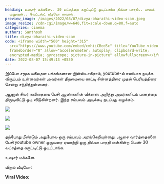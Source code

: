 ```yaml
---
heading: உஷார் மக்களே.. 30 லட்சத்தை சுருட்டிட்டு ஓடிட்டாங்க திவ்யா பாரதி.. பாவம்
  மனுஷன்.. லேட்டஸ்ட் வீடியோ வைரல்.
preview_image: /images/2022/08/07/divya-bharathi-video-scam.jpeg
image_resize: /cdn-cgi/image/w=640,fit=scale-down,q=80,f=auto
categories: cinema
authors: Santhosh
title: divya-bharathi-video-scam
code: <iframe width="560" height="315"
  src="https://www.youtube.com/embed/cmhiiCBedSc" title="YouTube video player"
  frameborder="0" allow="accelerometer; autoplay; clipboard-write;
  encrypted-media; gyroscope; picture-in-picture" allowfullscreen></iframe>
date: 2022-08-07 15:49:13 +0530
---
```

இப்போ சமூக வலைதள பக்கங்களான இன்ஸ்டாகிராம், youtube-ல் ஈஸியாக நடிக்க விருப்பம் உள்ளவர்கள் அவர்கள் திறமையை காட்டி சின்னத்திரை முதல் பெரியத்திரை சென்று சந்தித்துள்ளனர்.

ஆனால் சிலர் கவிதையை பேசி ஆண்களின் வீக்னஸ் அறிந்து அவர்களிடம் பணத்தை திருடிவிட்டு ஓடி விடுகின்றனர். இந்த சம்பவம் அடிக்கடி நடப்பது வழக்கம்.

![](/images/2022/08/07/30-lakh-scam-1.jpeg)

![](/images/2022/08/07/30-lakh-scam-2.jpeg)

![](/images/2022/08/07/30-lakh-scam-3.jpeg)

தற்போது மீண்டும் அதுபோல ஒரு சம்பவம் அரங்கேறியுள்ளது. ஆசை வார்த்தைகளை பேசி youtube owner ஒருவரை ஏமாற்றி ஒரு திவ்யா பாரதி என்கின்ற பெண் 30 லட்சத்தை சுருட்டிட்டு ஓடிட்டாங்க.

உஷார் மக்களே.

விறல் வீடியோ:

**Viral Video:**